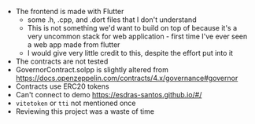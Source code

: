 - The frontend is made with Flutter
	- some .h, .cpp, and .dort files that I don't understand
	- This is not something we'd want to build on top of because it's a very uncommon stack for web application - first time I've ever seen a web app made from flutter
	- I would give very little credit to this, despite the effort put into it
- The contracts are not tested
- GovernorContract.solpp is slightly altered from https://docs.openzeppelin.com/contracts/4.x/governance#governor
- Contracts use ERC20 tokens
- Can't connect to demo https://esdras-santos.github.io/#/
- `vitetoken` or `tti` not mentioned once
- Reviewing this project was a waste of time